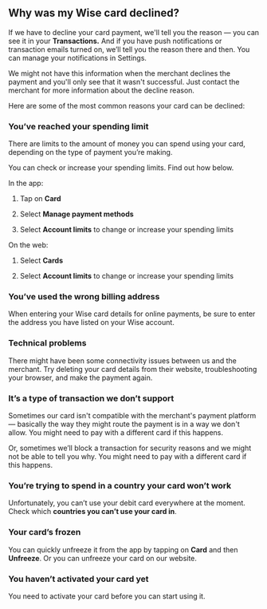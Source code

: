 ## Why was my Wise card declined?  
If we have to decline your card payment, we'll tell you the reason — you can see it in your **Transactions.** And if you have push notifications or transaction emails turned on, we’ll tell you the reason there and then. You can manage your notifications in Settings.

We might not have this information when the merchant declines the payment and you'll only see that it wasn't successful. Just contact the merchant for more information about the decline reason. 

Here are some of the most common reasons your card can be declined:

### You’ve reached your spending limit

There are limits to the amount of money you can spend using your card, depending on the type of payment you’re making. 

You can check or increase your spending limits. Find out how below.

In the app:

  1. Tap on **Card**

  2. Select **Manage payment methods**

  3. Select **Account limits** to change or increase your spending limits




On the web: 

  1. Select **Cards**

  2. Select **Account limits** to change or increase your spending limits




### You’ve used the wrong billing address

When entering your Wise card details for online payments, be sure to enter the address you have listed on your Wise account. 

### Technical problems

There might have been some connectivity issues between us and the merchant. Try deleting your card details from their website, troubleshooting your browser, and make the payment again.

### It’s a type of transaction we don’t support

Sometimes our card isn't compatible with the merchant's payment platform — basically the way they might route the payment is in a way we don't allow. You might need to pay with a different card if this happens. 

Or, sometimes we’ll block a transaction for security reasons and we might not be able to tell you why. You might need to pay with a different card if this happens. 

### You’re trying to spend in a country your card won’t work

Unfortunately, you can’t use your debit card everywhere at the moment. Check which **countries you can’t use your card in**. 

### Your card’s frozen

You can quickly unfreeze it from the app by tapping on **Card** and then **Unfreeze**. Or you can unfreeze your card on our website. 

### You haven’t activated your card yet

You need to activate your card before you can start using it.